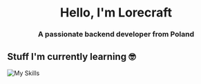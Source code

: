 <h1 align="center">Hello, I'm Lorecraft</h1>
<h3 align="center">A passionate backend developer from Poland</h3>

## Stuff I'm currently learning 🤓

![My Skills](https://skillicons.dev/icons?i=git,github,python,mysql,docker)



